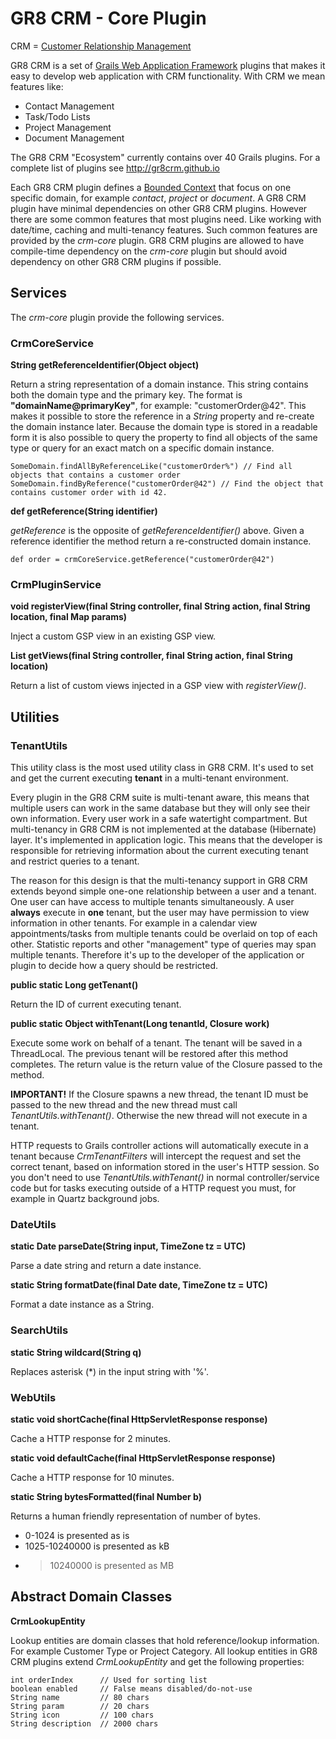 # GR8 CRM - Core Plugin

CRM = [Customer Relationship Management](http://en.wikipedia.org/wiki/Customer_relationship_management)

GR8 CRM is a set of [Grails Web Application Framework](http://www.grails.org/)
plugins that makes it easy to develop web application with CRM functionality.
With CRM we mean features like:

- Contact Management
- Task/Todo Lists
- Project Management
- Document Management

The GR8 CRM "Ecosystem" currently contains over 40 Grails plugins. For a complete list of plugins see http://gr8crm.github.io

Each GR8 CRM plugin defines a [Bounded Context](http://martinfowler.com/bliki/BoundedContext.html)
that focus on one specific domain, for example *contact*, *project* or *document*.
A GR8 CRM plugin have minimal dependencies on other GR8 CRM plugins. However there are some common features that most plugins need.
Like working with date/time, caching and multi-tenancy features. Such common features are provided by the *crm-core* plugin.
GR8 CRM plugins are allowed to have compile-time dependency on the *crm-core* plugin but should avoid dependency on other GR8 CRM plugins if possible.

## Services

The *crm-core* plugin provide the following services.

### CrmCoreService

**String getReferenceIdentifier(Object object)**

Return a string representation of a domain instance. This string contains both the domain type and the primary key.
The format is **"domainName@primaryKey"**, for example: "customerOrder@42".
This makes it possible to store the reference in a *String* property and re-create the domain instance later.
Because the domain type is stored in a readable form it is also possible to query the property to find
all objects of the same type or query for an exact match on a specific domain instance.

    SomeDomain.findAllByReferenceLike("customerOrder%") // Find all objects that contains a customer order
    SomeDomain.findByReference("customerOrder@42") // Find the object that contains customer order with id 42.
    
**def getReference(String identifier)**

*getReference* is the opposite of *getReferenceIdentifier()* above.
Given a reference identifier the method return a re-constructed domain instance.

    def order = crmCoreService.getReference("customerOrder@42")
    
### CrmPluginService

**void registerView(final String controller, final String action, final String location, final Map params)**

Inject a custom GSP view in an existing GSP view.

**List getViews(final String controller, final String action, final String location)**

Return a list of custom views injected in a GSP view with *registerView()*.

## Utilities

### TenantUtils

This utility class is the most used utility class in GR8 CRM.
It's used to set and get the current executing **tenant** in a multi-tenant environment.

Every plugin in the GR8 CRM suite is multi-tenant aware, this means that multiple users can work in the
same database but they will only see their own information. Every user work in a safe watertight compartment.
But multi-tenancy in GR8 CRM is not implemented at the database (Hibernate) layer. It's implemented in
application logic. This means that the developer is responsible for retrieving information about the current
executing tenant and restrict queries to a tenant.

The reason for this design is that the multi-tenancy support in GR8 CRM extends beyond simple one-one relationship
between a user and a tenant. One user can have access to multiple tenants simultaneously.
A user **always** execute in **one** tenant, but the user may have permission to view information in other tenants.
For example in a calendar view appointments/tasks from multiple tenants could be overlaid on top of each other.
Statistic reports and other "management" type of queries may span multiple tenants.
Therefore it's up to the developer of the application or plugin to decide how a query should be restricted.

**public static Long getTenant()**

Return the ID of current executing tenant.

**public static Object withTenant(Long tenantId, Closure work)**

Execute some work on behalf of a tenant. The tenant will be saved in a ThreadLocal.
The previous tenant will be restored after this method completes.
The return value is the return value of the Closure passed to the method.

**IMPORTANT!** If the Closure spawns a new thread, the tenant ID must be passed to the new thread and the new thread must
call *TenantUtils.withTenant()*. Otherwise the new thread will not execute in a tenant.

HTTP requests to Grails controller actions will automatically execute in a tenant because *CrmTenantFilters*
will intercept the request and set the correct tenant, based on information stored in the user's HTTP session.
So you don't need to use *TenantUtils.withTenant()* in normal controller/service code but for tasks executing
outside of a HTTP request you must, for example in Quartz background jobs.

### DateUtils

**static Date parseDate(String input, TimeZone tz = UTC)**

Parse a date string and return a date instance.

**static String formatDate(final Date date, TimeZone tz = UTC)**

Format a date instance as a String.

### SearchUtils

**static String wildcard(String q)**

Replaces asterisk (*) in the input string with '%'.

### WebUtils

**static void shortCache(final HttpServletResponse response)**

Cache a HTTP response for 2 minutes.

**static void defaultCache(final HttpServletResponse response)**

Cache a HTTP response for 10 minutes.

**static String bytesFormatted(final Number b)**

Returns a human friendly representation of number of bytes.

- 0-1024 is presented as is
- 1025-10240000 is presented as kB
- > 10240000 is presented as MB
     
## Abstract Domain Classes

**CrmLookupEntity**

Lookup entities are domain classes that hold reference/lookup information. For example Customer Type or Project Category.
All lookup entities in GR8 CRM plugins extend *CrmLookupEntity* and get the following properties:

    int orderIndex      // Used for sorting list
    boolean enabled     // False means disabled/do-not-use
    String name         // 80 chars
    String param        // 20 chars
    String icon         // 100 chars
    String description  // 2000 chars
